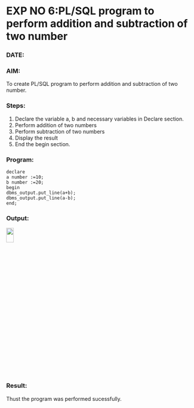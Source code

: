 # EXP NO 6:PL/SQL program to perform addition and subtraction of two number 
### DATE: 
### AIM: 
To create PL/SQL program to perform addition and subtraction of two number.

### Steps:
1. Declare the variable a, b and necessary variables in Declare section.
2. Perform addition of two numbers
3. Perform subtraction of two numbers 
4. Display the result 
5. End the begin section.

### Program:
```
declare
a number :=10;
b number :=20;
begin
dbms_output.put_line(a+b);
dbms_output.put_line(a-b);
end;
```

### Output:
<img height=10% width=20% src="https://github.com/Lakshmipriya2005/DBMS/assets/115525361/ca244df1-b136-4b51-abb1-e99402105b6b">

### Result:
Thust the program was performed sucessfully.
